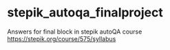 # stepik_autoqa_finalproject


Answers for final block in stepik autoQA course
https://stepik.org/course/575/syllabus
